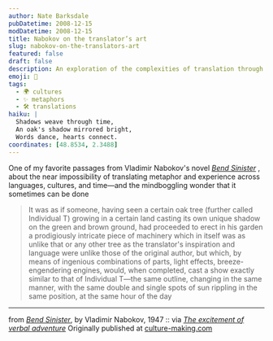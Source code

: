 ```yaml
---
author: Nate Barksdale
pubDatetime: 2008-12-15
modDatetime: 2008-12-15
title: Nabokov on the translator’s art
slug: nabokov-on-the-translators-art
featured: false
draft: false
description: An exploration of the complexities of translation through Nabokov's vivid metaphor.
emoji: 🌳
tags:
  - 🌍 cultures
  - ✨ metaphors
  - 🛠️ translations
haiku: |
  Shadows weave through time,  
  An oak's shadow mirrored bright,  
  Words dance, hearts connect.
coordinates: [48.8534, 2.3488]
---
```


One of my favorite passages from Vladimir Nabokov's novel _[Bend Sinister](http://books.google.com/books?ei=HbVGSfLJOoKGkASgkpi3Dw&id=0LIuSUeNxCMC&dq=bend+sinister&q=oak&pgis=1#search_anchor)_ , about the near impossibility of translating metaphor and experience across languages, cultures, and time—and the mindboggling wonder that it sometimes can be done

> It was as if someone, having seen a certain oak tree (further called Individual T) growing in a certain land casting its own unique shadow on the green and brown ground, had proceeded to erect in his garden a prodigiously intricate piece of machinery which in itself was as unlike that or any other tree as the translator's inspiration and language were unlike those of the original author, but which, by means of ingenious combinations of parts, light effects, breeze-engendering engines, would, when completed, cast a show exactly similar to that of Individual T—the same outline, changing in the same manner, with the same double and single spots of sun rippling in the same position, at the same hour of the day

---

from [_Bend Sinister_](http://books.google.com/books?id=Oox94rdQIMgC&pg=PA25&lpg=PA25&dq;=), by Vladimir Nabokov, 1947 :: via [_The excitement of verbal adventure_](http://books.google.com/books?id=Oox94rdQIMgC&pg=PA25&lpg=PA25&dq;=) Originally published at [culture-making.com](http://www.culture-making.com)
